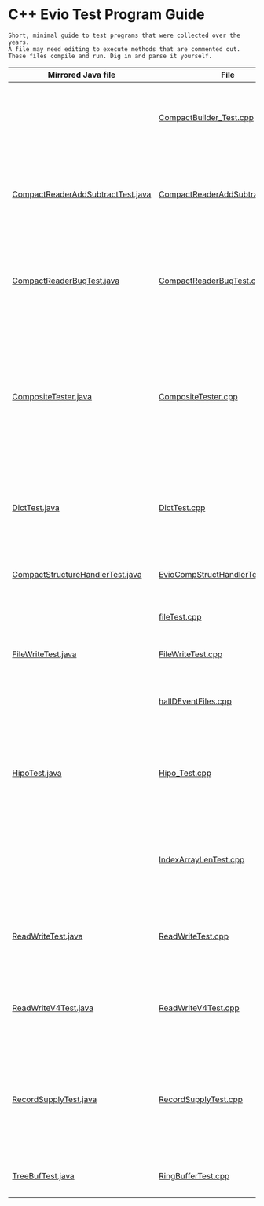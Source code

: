 
# **C++ Evio Test Program Guide**

    Short, minimal guide to test programs that were collected over the years.
    A file may need editing to execute methods that are commented out.
    These files compile and run. Dig in and parse it yourself.

| Mirrored Java file                                                                                         | File                                                                 | Function                                                                                                                                                                                                                                                                                             |
|------------------------------------------------------------------------------------------------------------|----------------------------------------------------------------------|------------------------------------------------------------------------------------------------------------------------------------------------------------------------------------------------------------------------------------------------------------------------------------------------------|
|                                                                                                            | [CompactBuilder_Test.cpp](CompactBuilder_Test.cpp)                   | Compare writing evio data using the CompactEventBuilder, EventBuilder, and EvioEvent tree classes. Searches evio buffer. Method to test inserting EvioNode into buffer.                                                                                                                              |
| [CompactReaderAddSubtractTest.java](../../java/org/jlab/coda/jevio/test/CompactReaderAddSubtractTest.java) | [CompactReaderAddSubtractTest.cpp](CompactReaderAddSubtractTest.cpp) | Create and write events to buffer. Have EvioCompactReader scan buf, get EvioNodes, check them for status and print them out. Use reader.addStructure and removeStructure to change buf and then printout.                                                                                            |
| [CompactReaderBugTest.java](../../java/org/jlab/coda/jevio/test/CompactReaderBugTest.java)                 | [CompactReaderBugTest.cpp](CompactReaderBugTest.cpp)                 | Write buffer with hand-set evio 6 int data with unusual format (extra long header, user header without dictionary or first event), turn into byte data, read with EvioCompactReader, get and print data. Explore ByteBuffer capabilities.                                                            |
| [CompositeTester.java](../../java/org/jlab/coda/jevio/test/CompositeTester.java)                           | [CompositeTester.cpp](CompositeTester.cpp)                           | Create buf with CompositeData by hand, check double swapped with original. Using strings with CompositeData, using CompositeData objects with padding (don't end up on 4 byte boundary), using CompositeData.Data class to create EvioEvent, write to file, read back. Print out XML form of each event in file (java). Method to print CompositeData object.                                    |
| [DictTest.java](../../java/org/jlab/coda/jevio/test/DictTest.java)                                         | [DictTest.cpp](DictTest.cpp)                                         | Many tests of dictionary use. Define different dictionaries. Methods to play with EvioXMLDictionary and EvioDictionaryEntry methods. Methods use dictionary with EvioEvent, EvioBank, and EvioSegment.                                                                                               |
| [CompactStructureHandlerTest.java](../../java/org/jlab/coda/jevio/test/CompactStructureHandlerTest.java)   | [EvioCompStructHandlerTest.cpp](EvioCompStructHandlerTest.cpp)       | Create evio event buffer, put into EvioCompactStructureHandler, remove node, and examine resulting buffer.                                                                                                                                                                                           |
|                                                                                                            | [fileTest.cpp](fileTest.cpp)                                         | Very short test to see if #include \<filesystem\> is available on this system.                                                                                                                                                                                                                       |
| [FileWriteTest.java](../../java/org/jlab/coda/jevio/test/FileWriteTest.java)                               | [FileWriteTest.cpp](FileWriteTest.cpp)                               | Compare writing same events as ByteBuffers to file with EventWriterV4 (evio 4) and EventWriter (evio 6).                                                                                                                                                                                             |
|                                                                                                            | [hallDEventFiles.cpp](hallDEventFiles.cpp)                           | So Esnet can test data compressibility, take a hall D data file and write out each event into a separate file (no record structure).                                                                                                                                                                 |
| [HipoTest.java](../../java/org/jlab/coda/jevio/test/HipoTest.java)                                         | [Hipo_Test.cpp](Hipo_Test.cpp)                                       | Create events with CompactEventBuilder, write into hipo file with Writer or WriterMT and read back with Reader, printout. Also create events with createTreeEvent, write with EventWriter, read with EvioReader, printout. Also run similar tests on buffers.                                        |
|                                                                                                            | [IndexArrayLenTest.cpp](IndexArrayLenTest.cpp)                       | Write evio 6 data (zero-length index array) with fwrite, read back with Reader and print. Used to test the reading of uncompressed evio buffer and file to see if changes made to handle a zero-length index array actually worked.                                                                  |                                                                                      |
| [ReadWriteTest.java](../../java/org/jlab/coda/jevio/test/ReadWriteTest.java)                               | [ReadWriteTest.cpp](ReadWriteTest.cpp)                               | Write 1 event with Writer class and a user-header specified in constructor into buffer.  Read back with Reader, EvioCompactReader and EvioReader and compare to original buffer.                                                                                                                     |
| [ReadWriteV4Test.java](../../java/org/jlab/coda/jevio/test/ReadWriteV4Test.java)                           | [ReadWriteV4Test.cpp](ReadWriteV4Test.cpp)                           | Writes evio v4 file with EventWriterV4 with set endian, first event and dictionary, reads back. Routine to write evio v4 buffer. Reads back with EvioCompactReader and EvioReader.                                                                                                                   |
| [RecordSupplyTest.java](../../java/org/jlab/coda/jevio/test/RecordSupplyTest.java)                         | [RecordSupplyTest.cpp](RecordSupplyTest.cpp)                         | Test of RecordSupply class (based on Disruptor-cpp) with one thread getting & writing into record, multiple threads compressing records, and a thread to get and write out final record. RecordSupply is **NOT** meant to be used directly, but is used in WriterMT to do multithreaded compression. |
| [TreeBufTest.java](../../java/org/jlab/coda/jevio/test/TreeBufTest.java)                                   | [RingBufferTest.cpp](RingBufferTest.cpp)                             | Used for testing C++ based ring buffer code in prep for creating RecordSupply class. **NOT** useful for anyone.                                                                                                                                                                                      |                                                                                                         | [Tree_Buf_Composite_Builder_Test.cpp](Tree_Buf_Composite_Builder_Test.cpp) | Has Java counterpart in TreeBufTest.java. Test EventBuilder, CompactEventBuilder, CompositeData, ByteBuffer (with memory mapping), BaseStructure's tree methods, and finding structures thru filters and listeners.                                                                                  |



                                                                                                 